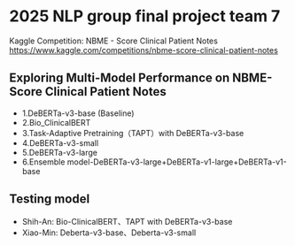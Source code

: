 # 2025 NLP group final project team 7

Kaggle Competition:
NBME - Score Clinical Patient Notes
https://www.kaggle.com/competitions/nbme-score-clinical-patient-notes

## Exploring Multi-Model Performance on NBME- Score Clinical Patient Notes
* 1.DeBERTa-v3-base (Baseline) 
* 2.Bio_ClinicalBERT 
* 3.Task-Adaptive Pretraining（TAPT）with DeBERTa-v3-base 
* 4.DeBERTa-v3-small 
* 5.DeBERTa-v3-large 
* 6.Ensemble model-DeBERTa-v3-large+DeBERTa-v1-large+DeBERTa-v1-base

## Testing model
* Shih-An: Bio-ClinicalBERT、TAPT with DeBERTa-v3-base 
* Xiao-Min: Deberta-v3-base、Deberta-v3-small
